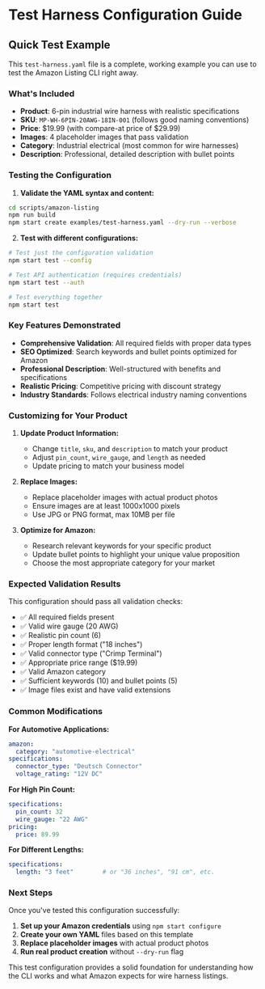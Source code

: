 # Test Harness Configuration Guide

## Quick Test Example

This `test-harness.yaml` file is a complete, working example you can use to test the Amazon Listing CLI right away.

### What's Included

- **Product**: 6-pin industrial wire harness with realistic specifications
- **SKU**: `MP-WH-6PIN-20AWG-18IN-001` (follows good naming conventions)
- **Price**: $19.99 (with compare-at price of $29.99)
- **Images**: 4 placeholder images that pass validation
- **Category**: Industrial electrical (most common for wire harnesses)
- **Description**: Professional, detailed description with bullet points

### Testing the Configuration

1. **Validate the YAML syntax and content:**
```bash
cd scripts/amazon-listing
npm run build
npm start create examples/test-harness.yaml --dry-run --verbose
```

2. **Test with different configurations:**
```bash
# Test just the configuration validation
npm start test --config

# Test API authentication (requires credentials)
npm start test --auth

# Test everything together
npm start test
```

### Key Features Demonstrated

- **Comprehensive Validation**: All required fields with proper data types
- **SEO Optimized**: Search keywords and bullet points optimized for Amazon
- **Professional Description**: Well-structured with benefits and specifications
- **Realistic Pricing**: Competitive pricing with discount strategy
- **Industry Standards**: Follows electrical industry naming conventions

### Customizing for Your Product

1. **Update Product Information:**
   - Change `title`, `sku`, and `description` to match your product
   - Adjust `pin_count`, `wire_gauge`, and `length` as needed
   - Update pricing to match your business model

2. **Replace Images:**
   - Replace placeholder images with actual product photos
   - Ensure images are at least 1000x1000 pixels
   - Use JPG or PNG format, max 10MB per file

3. **Optimize for Amazon:**
   - Research relevant keywords for your specific product
   - Update bullet points to highlight your unique value proposition
   - Choose the most appropriate category for your market

### Expected Validation Results

This configuration should pass all validation checks:
- ✅ All required fields present
- ✅ Valid wire gauge (20 AWG)
- ✅ Realistic pin count (6)
- ✅ Proper length format ("18 inches")  
- ✅ Valid connector type ("Crimp Terminal")
- ✅ Appropriate price range ($19.99)
- ✅ Valid Amazon category
- ✅ Sufficient keywords (10) and bullet points (5)
- ✅ Image files exist and have valid extensions

### Common Modifications

**For Automotive Applications:**
```yaml
amazon:
  category: "automotive-electrical"
specifications:
  connector_type: "Deutsch Connector"
  voltage_rating: "12V DC"
```

**For High Pin Count:**
```yaml
specifications:
  pin_count: 32
  wire_gauge: "22 AWG"
pricing:
  price: 89.99
```

**For Different Lengths:**
```yaml
specifications:
  length: "3 feet"        # or "36 inches", "91 cm", etc.
```

### Next Steps

Once you've tested this configuration successfully:

1. **Set up your Amazon credentials** using `npm start configure`
2. **Create your own YAML** files based on this template
3. **Replace placeholder images** with actual product photos
4. **Run real product creation** without `--dry-run` flag

This test configuration provides a solid foundation for understanding how the CLI works and what Amazon expects for wire harness listings.